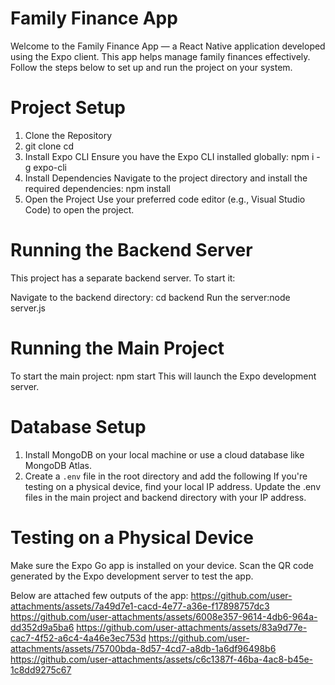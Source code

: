 # **Family Finance App**
Welcome to the Family Finance App — a React Native application developed using the Expo client. This app helps manage family finances effectively. Follow the steps below to set up and run the project on your system.

# **Project Setup**
1. Clone the Repository
2. git clone <repository-url>
cd <project-directory>
2. Install Expo CLI
Ensure you have the Expo CLI installed globally:
npm i -g expo-cli
3. Install Dependencies
Navigate to the project directory and install the required dependencies:
npm install
4. Open the Project
Use your preferred code editor (e.g., Visual Studio Code) to open the project.

# **Running the Backend Server**
This project has a separate backend server. To start it:

Navigate to the backend directory:
cd backend
Run the server:node server.js

# **Running the Main Project**
To start the main project:
npm start
This will launch the Expo development server.

# **Database Setup**
1. Install MongoDB on your local machine or use a cloud database like MongoDB Atlas.
2. Create a `.env` file in the root directory and add the following
    If you're testing on a physical device, find your local IP address.
    Update the .env files in the main project and backend directory with your IP address.

# **Testing on a Physical Device**
Make sure the Expo Go app is installed on your device.
Scan the QR code generated by the Expo development server to test the app.



Below are attached few outputs of the app:
https://github.com/user-attachments/assets/7a49d7e1-cacd-4e77-a36e-f17898757dc3
https://github.com/user-attachments/assets/6008e357-9614-4db6-964a-dd352d9a5ba6
https://github.com/user-attachments/assets/83a9d77e-cac7-4f52-a6c4-4a46e3ec753d
https://github.com/user-attachments/assets/75700bda-8d57-4cd7-a8db-1a6df96498b6
https://github.com/user-attachments/assets/c6c1387f-46ba-4ac8-b45e-1c8dd9275c67
